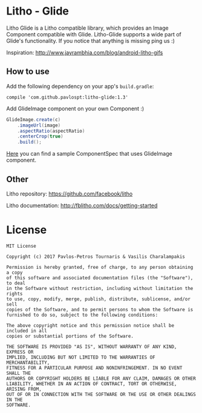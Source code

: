 # Litho - Glide
Litho Glide is a Litho compatible library, which provides an Image Component compatible with Glide. Litho-Glide supports a wide part of Glide's functionality. If you notice that anything is missing ping us :)

Inspiration: http://www.jayrambhia.com/blog/android-litho-gifs

## How to use

Add the following dependency on your app's `build.gradle`:
```
compile 'com.github.pavlospt:litho-glide:1.3'
```

Add GlideImage component on your own Component :) 

```java
GlideImage.create(c)
    .imageUrl(image)
    .aspectRatio(aspectRatio)
    .centerCrop(true)
    .build();
```

[Here](https://github.com/pavlospt/litho-glide/blob/master/app/src/main/java/com/github/pavlospt/litho_glide_component_sample/lithography/GlideSingleImageComponentSpec.java) you can find a sample ComponentSpec that uses GlideImage component.


## Other

Litho repository: https://github.com/facebook/litho

Litho documentation: http://fblitho.com/docs/getting-started

License
=======

    MIT License

    Copyright (c) 2017 Pavlos-Petros Tournaris & Vasilis Charalampakis

    Permission is hereby granted, free of charge, to any person obtaining a copy
    of this software and associated documentation files (the "Software"), to deal
    in the Software without restriction, including without limitation the rights
    to use, copy, modify, merge, publish, distribute, sublicense, and/or sell
    copies of the Software, and to permit persons to whom the Software is
    furnished to do so, subject to the following conditions:

    The above copyright notice and this permission notice shall be included in all
    copies or substantial portions of the Software.

    THE SOFTWARE IS PROVIDED "AS IS", WITHOUT WARRANTY OF ANY KIND, EXPRESS OR
    IMPLIED, INCLUDING BUT NOT LIMITED TO THE WARRANTIES OF MERCHANTABILITY,
    FITNESS FOR A PARTICULAR PURPOSE AND NONINFRINGEMENT. IN NO EVENT SHALL THE
    AUTHORS OR COPYRIGHT HOLDERS BE LIABLE FOR ANY CLAIM, DAMAGES OR OTHER
    LIABILITY, WHETHER IN AN ACTION OF CONTRACT, TORT OR OTHERWISE, ARISING FROM,
    OUT OF OR IN CONNECTION WITH THE SOFTWARE OR THE USE OR OTHER DEALINGS IN THE
    SOFTWARE.

